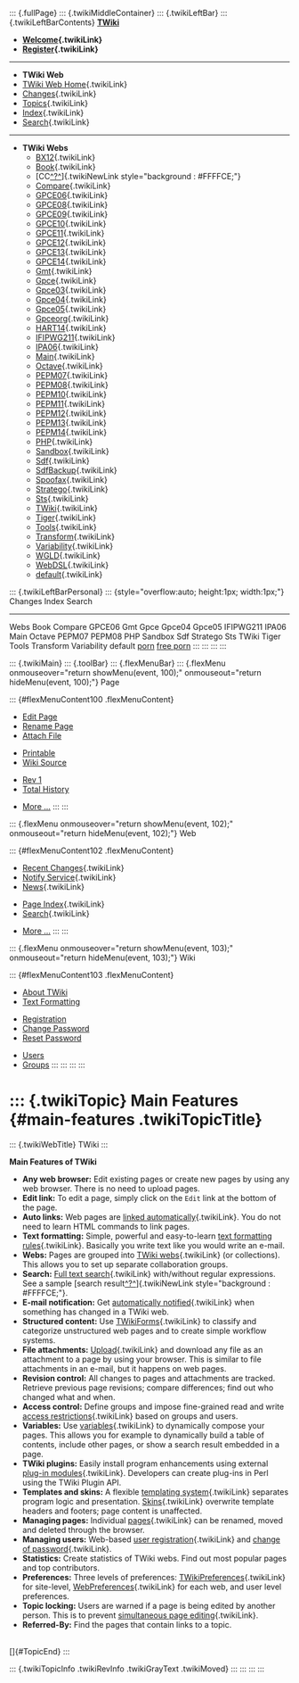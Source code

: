 ::: {.fullPage}
::: {.twikiMiddleContainer}
::: {.twikiLeftBar}
::: {.twikiLeftBarContents}
**[TWiki](http://TWiki.org/)**

-   **[Welcome](WelcomeGuest){.twikiLink}**
-   **[Register](TWikiRegistration){.twikiLink}**

------------------------------------------------------------------------

-   **TWiki Web**
-   [TWiki Web Home](WebHome){.twikiLink}
-   [Changes](WebChanges){.twikiLink}
-   [Topics](WebTopicList){.twikiLink}
-   [Index](WebIndex){.twikiLink}
-   [Search](WebSearch){.twikiLink}

------------------------------------------------------------------------

-   **TWiki Webs**
    -   [BX12](../BX12/WebHome){.twikiLink}
    -   [Book](../Book/WebHome){.twikiLink}
    -   [CC[^?^](http://www.program-transformation.org/edit/CC/WebHome?topicparent=TWiki.MainFeatures)]{.twikiNewLink
        style="background : #FFFFCE;"}
    -   [Compare](../Compare/WebHome){.twikiLink}
    -   [GPCE06](../GPCE06/WebHome){.twikiLink}
    -   [GPCE08](../GPCE08/WebHome){.twikiLink}
    -   [GPCE09](../GPCE09/WebHome){.twikiLink}
    -   [GPCE10](../GPCE10/WebHome){.twikiLink}
    -   [GPCE11](../GPCE11/WebHome){.twikiLink}
    -   [GPCE12](../GPCE12/WebHome){.twikiLink}
    -   [GPCE13](../GPCE13/WebHome){.twikiLink}
    -   [GPCE14](../GPCE14/WebHome){.twikiLink}
    -   [Gmt](../Gmt/WebHome){.twikiLink}
    -   [Gpce](../Gpce/WebHome){.twikiLink}
    -   [Gpce03](http://www.program-transformation.org/Gpce03/WebHome){.twikiLink}
    -   [Gpce04](../Gpce04/WebHome){.twikiLink}
    -   [Gpce05](../Gpce05/WebHome){.twikiLink}
    -   [Gpceorg](../Gpceorg/WebHome){.twikiLink}
    -   [HART14](../HART14/WebHome){.twikiLink}
    -   [IFIPWG211](http://www.program-transformation.org/IFIPWG211/WebHome){.twikiLink}
    -   [IPA06](../IPA06/WebHome){.twikiLink}
    -   [Main](../Main/WebHome){.twikiLink}
    -   [Octave](../Octave/WebHome){.twikiLink}
    -   [PEPM07](../PEPM07/WebHome){.twikiLink}
    -   [PEPM08](../PEPM08/WebHome){.twikiLink}
    -   [PEPM10](../PEPM10/WebHome){.twikiLink}
    -   [PEPM11](../PEPM11/WebHome){.twikiLink}
    -   [PEPM12](../PEPM12/WebHome){.twikiLink}
    -   [PEPM13](../PEPM13/WebHome){.twikiLink}
    -   [PEPM14](../PEPM14/WebHome){.twikiLink}
    -   [PHP](../PHP/WebHome){.twikiLink}
    -   [Sandbox](../Sandbox/WebHome){.twikiLink}
    -   [Sdf](../Sdf/WebHome){.twikiLink}
    -   [SdfBackup](../SdfBackup/WebHome){.twikiLink}
    -   [Spoofax](../Spoofax/WebHome){.twikiLink}
    -   [Stratego](../Stratego/WebHome){.twikiLink}
    -   [Sts](../Sts/WebHome){.twikiLink}
    -   [TWiki](WebHome){.twikiLink}
    -   [Tiger](../Tiger/WebHome){.twikiLink}
    -   [Tools](../Tools/WebHome){.twikiLink}
    -   [Transform](../Transform/WebHome){.twikiLink}
    -   [Variability](../Variability/WebHome){.twikiLink}
    -   [WGLD](../WGLD/WebHome){.twikiLink}
    -   [WebDSL](../WebDSL/WebHome){.twikiLink}
    -   [default](DefaultWebHome){.twikiLink}

::: {.twikiLeftBarPersonal}
::: {style="overflow:auto; height:1px; width:1px;"}
Changes Index Search

------------------------------------------------------------------------

Webs Book Compare GPCE06 Gmt Gpce Gpce04 Gpce05 IFIPWG211 IPA06 Main
Octave PEPM07 PEPM08 PHP Sandbox Sdf Stratego Sts TWiki Tiger Tools
Transform Variability default
[porn](http://www.estrategiavirtual.com/adult/) [free
porn](http://www.estrategiavirtual.com/free/)
:::
:::
:::
:::

::: {.twikiMain}
::: {.toolBar}
::: {.flexMenuBar}
::: {.flexMenu onmouseover="return showMenu(event, 100);" onmouseout="return hideMenu(event, 100);"}
Page

::: {#flexMenuContent100 .flexMenuContent}
-   [Edit
    Page](http://www.program-transformation.org/edit/TWiki/MainFeatures?t=1536827304)
-   [Rename
    Page](http://www.program-transformation.org/rename/TWiki/MainFeatures)
-   [Attach
    File](http://www.program-transformation.org/attach/TWiki/MainFeatures)

<!-- -->

-   [Printable](http://www.program-transformation.org/view/TWiki/MainFeatures?skin=print.pattern)
-   [Wiki
    Source](http://www.program-transformation.org/view/TWiki/MainFeatures?skin=text&raw=on&contenttype=text/plain)

<!-- -->

-   [Rev
    1](http://www.program-transformation.org/view/TWiki/MainFeatures?rev=1.1)
-   [Total
    History](http://www.program-transformation.org/rdiff/TWiki/MainFeatures)

<!-- -->

-   [More
    \...](http://www.program-transformation.org/oops/TWiki/MainFeatures?template=oopsmore&param1=1.1&param2=1.1)
:::
:::

::: {.flexMenu onmouseover="return showMenu(event, 102);" onmouseout="return hideMenu(event, 102);"}
Web

::: {#flexMenuContent102 .flexMenuContent}
-   [Recent Changes](WebChanges){.twikiLink}
-   [Notify Service](WebNotify){.twikiLink}
-   [News](WebNews){.twikiLink}

<!-- -->

-   [Page Index](WebIndex){.twikiLink}
-   [Search](WebSearch){.twikiLink}

<!-- -->

-   [More
    \...](http://www.program-transformation.org/oops/TWiki/MainFeatures?template=oopsmore&param1=1.1&param2=1.1)
:::
:::

::: {.flexMenu onmouseover="return showMenu(event, 103);" onmouseout="return hideMenu(event, 103);"}
Wiki

::: {#flexMenuContent103 .flexMenuContent}
-   [About
    TWiki](http://www.program-transformation.org/view/TWiki/WebHome)
-   [Text
    Formatting](http://www.program-transformation.org/view/TWiki/TextFormattingRules)

<!-- -->

-   [Registration](http://www.program-transformation.org/view/TWiki/TWikiRegistration)
-   [Change
    Password](http://www.program-transformation.org/view/TWiki/ChangePassword)
-   [Reset
    Password](http://www.program-transformation.org/view/TWiki/ResetPassword)

<!-- -->

-   [Users](http://www.program-transformation.org/view/Main/TWikiUsers)
-   [Groups](http://www.program-transformation.org/view/Main/TWikiGroups)
:::
:::
:::
:::

::: {.twikiTopic}
Main Features {#main-features .twikiTopicTitle}
=============

::: {.twikiWebTitle}
TWiki
:::

**Main Features of TWiki**

-   **Any web browser:** Edit existing pages or create new pages by
    using any web browser. There is no need to upload pages.
-   **Edit link:** To edit a page, simply click on the `Edit` link at
    the bottom of the page.
-   **Auto links:** Web pages are [linked
    automatically](WikiWord){.twikiLink}. You do not need to learn HTML
    commands to link pages.
-   **Text formatting:** Simple, powerful and easy-to-learn [text
    formatting rules](WikiSyntax){.twikiLink}. Basically you write text
    like you would write an e-mail.
-   **Webs:** Pages are grouped into [TWiki webs](SiteMap){.twikiLink}
    (or collections). This allows you to set up separate collaboration
    groups.
-   **Search:** [Full text search](WebSearch){.twikiLink} with/without
    regular expressions. See a sample [search
    result[^?^](http://www.program-transformation.org/edit/TWiki/SearchTWikiscopetextsearchlearn?topicparent=TWiki.MainFeatures)]{.twikiNewLink
    style="background : #FFFFCE;"}.
-   **E-mail notification:** Get [automatically
    notified](WebChangesAlert){.twikiLink} when something has changed in
    a TWiki web.
-   **Structured content:** Use [TWikiForms](TWikiForms){.twikiLink} to
    classify and categorize unstructured web pages and to create simple
    workflow systems.
-   **File attachments:** [Upload](FileAttachment){.twikiLink} and
    download any file as an attachment to a page by using your browser.
    This is similar to file attachments in an e-mail, but it happens on
    web pages.
-   **Revision control:** All changes to pages and attachments are
    tracked. Retrieve previous page revisions; compare differences; find
    out who changed what and when.
-   **Access control:** Define groups and impose fine-grained read and
    write [access restrictions](TWikiAccessControl){.twikiLink} based on
    groups and users.
-   **Variables:** Use [variables](TWikiVariables){.twikiLink} to
    dynamically compose your pages. This allows you for example to
    dynamically build a table of contents, include other pages, or show
    a search result embedded in a page.
-   **TWiki plugins:** Easily install program enhancements using
    external [plug-in modules](TWikiPlugins){.twikiLink}. Developers can
    create plug-ins in Perl using the TWiki Plugin API.
-   **Templates and skins:** A flexible [templating
    system](TWikiTemplates){.twikiLink} separates program logic and
    presentation. [Skins](TWikiSkins){.twikiLink} overwrite template
    headers and footers; page content is unaffected.
-   **Managing pages:** Individual [pages](TWikiTopics){.twikiLink} can
    be renamed, moved and deleted through the browser.
-   **Managing users:** Web-based [user
    registration](TWikiRegistration){.twikiLink} and [change of
    password](ChangePassword){.twikiLink}.
-   **Statistics:** Create statistics of TWiki webs. Find out most
    popular pages and top contributors.
-   **Preferences:** Three levels of preferences:
    [TWikiPreferences](TWikiPreferences){.twikiLink} for site-level,
    [WebPreferences](WebPreferences){.twikiLink} for each web, and user
    level preferences.
-   **Topic locking:** Users are warned if a page is being edited by
    another person. This is to prevent [simultaneous page
    editing](SimultaneousEdits){.twikiLink}.
-   **Referred-By:** Find the pages that contain links to a topic.

\
[]{#TopicEnd}
:::

::: {.twikiTopicInfo .twikiRevInfo .twikiGrayText .twikiMoved}
:::
:::
:::
:::
